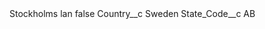 <?xml version="1.0" encoding="UTF-8"?>
<CustomMetadata xmlns="http://soap.sforce.com/2006/04/metadata" xmlns:xsi="http://www.w3.org/2001/XMLSchema-instance" xmlns:xsd="http://www.w3.org/2001/XMLSchema">
    <label>Stockholms lan</label>
    <protected>false</protected>
    <values>
        <field>Country__c</field>
        <value xsi:type="xsd:string">Sweden</value>
    </values>
    <values>
        <field>State_Code__c</field>
        <value xsi:type="xsd:string">AB</value>
    </values>
</CustomMetadata>
